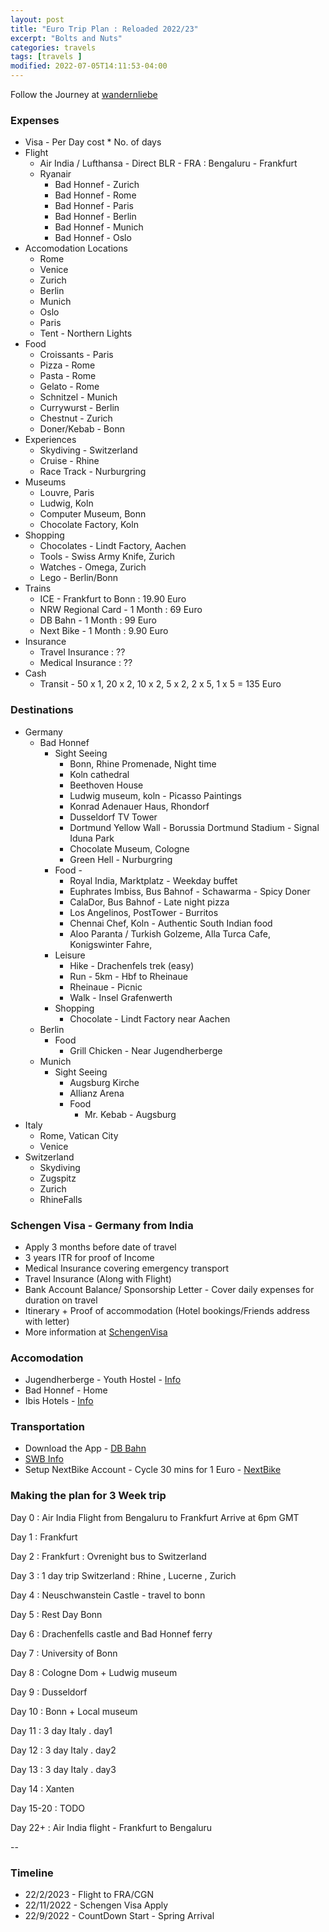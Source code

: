 ```yaml
---
layout: post
title: "Euro Trip Plan : Reloaded 2022/23"
excerpt: "Bolts and Nuts"
categories: travels
tags: [travels ]
modified: 2022-07-05T14:11:53-04:00
---
```


Follow the Journey at [wandernliebe](https://instagram.com/wandernliebe)

### Expenses
* Visa - Per Day cost * No. of days
* Flight
  * Air India / Lufthansa - Direct  BLR - FRA : Bengaluru - Frankfurt
  * Ryanair
    * Bad Honnef - Zurich
    * Bad Honnef - Rome
    * Bad Honnef - Paris
    * Bad Honnef - Berlin
    * Bad Honnef - Munich
    * Bad Honnef - Oslo
* Accomodation Locations
  * Rome
  * Venice
  * Zurich
  * Berlin
  * Munich
  * Oslo
  * Paris
  * Tent - Northern Lights
* Food 
  * Croissants - Paris
  * Pizza - Rome
  * Pasta - Rome
  * Gelato - Rome
  * Schnitzel - Munich
  * Currywurst - Berlin
  * Chestnut - Zurich
  * Doner/Kebab - Bonn
* Experiences
  * Skydiving - Switzerland
  * Cruise - Rhine
  * Race Track - Nurburgring
* Museums
  * Louvre, Paris
  * Ludwig, Koln
  * Computer Museum, Bonn
  * Chocolate Factory, Koln
* Shopping
  * Chocolates - Lindt Factory, Aachen
  * Tools - Swiss Army Knife, Zurich
  * Watches - Omega, Zurich
  * Lego - Berlin/Bonn
* Trains
  * ICE - Frankfurt to Bonn : 19.90 Euro
  * NRW Regional Card - 1 Month : 69 Euro
  * DB Bahn - 1 Month : 99 Euro
  * Next Bike - 1 Month : 9.90 Euro
* Insurance
  * Travel Insurance : ??
  * Medical Insurance : ??
* Cash
  * Transit - 50 x 1, 20 x 2, 10 x 2, 5 x 2, 2 x 5, 1 x 5 = 135 Euro



### Destinations
* Germany
  * Bad Honnef
    * Sight Seeing
      * Bonn, Rhine Promenade, Night time
      * Koln cathedral
      * Beethoven House
      * Ludwig museum, koln - Picasso Paintings
      * Konrad Adenauer Haus, Rhondorf
      * Dusseldorf TV Tower
      * Dortmund Yellow Wall - Borussia Dortmund Stadium - Signal Iduna Park
      * Chocolate Museum, Cologne
      * Green Hell - Nurburgring
    * Food -
      * Royal India, Marktplatz - Weekday buffet
      * Euphrates Imbiss, Bus Bahnof - Schawarma - Spicy Doner
      * CalaDor, Bus Bahnof - Late night pizza
      * Los Angelinos, PostTower - Burritos
      * Chennai Chef, Koln - Authentic South Indian food
      * Aloo Paranta / Turkish Golzeme, Alla Turca Cafe, Konigswinter Fahre,
    * Leisure
      * Hike - Drachenfels trek (easy)
      * Run - 5km - Hbf to Rheinaue
      * Rheinaue - Picnic
      * Walk - Insel Grafenwerth
    * Shopping
      * Chocolate - Lindt Factory near Aachen
  * Berlin
    * Food
      * Grill Chicken - Near Jugendherberge
  * Munich
    * Sight Seeing
      * Augsburg Kirche
      * Allianz Arena
      * Food
        * Mr. Kebab - Augsburg
* Italy
  * Rome, Vatican City
  * Venice
* Switzerland
  * Skydiving
  * Zugspitz
  * Zurich
  * RhineFalls


### Schengen Visa - Germany from India
* Apply 3 months before date of travel
* 3 years ITR for proof of Income
* Medical Insurance covering emergency transport
* Travel Insurance (Along with Flight)
* Bank Account Balance/ Sponsorship Letter - Cover daily expenses for duration on travel
* Itinerary + Proof of accommodation (Hotel bookings/Friends address with letter)
* More information at [SchengenVisa](https://www.schengenvisainfo.com/germany/visa/)

### Accomodation
* Jugendherberge - Youth Hostel - [Info](https://www.jugendherberge.de/en/)
* Bad Honnef - Home
* Ibis Hotels - [Info](https://www.accorhotels.com/gb/hotel-0529-ibis-frankfurt-airport/index.shtml)

### Transportation
* Download the App - [DB Bahn](https://www.bahn.com/en/view/index.shtml)
* [SWB Info](https://www.swb-busundbahn.de/en/english/)
* Setup NextBike Account - Cycle 30 mins for 1 Euro - [NextBike](https://www.nextbike.de/en/bonn/)


### Making the plan for 3 Week trip


Day 0 : Air India Flight from Bengaluru to Frankfurt
Arrive at 6pm GMT

Day 1 : Frankfurt

Day 2 : Frankfurt : Ovrenight bus to Switzerland

Day 3 : 1 day trip Switzerland : Rhine , Lucerne , Zurich

Day 4 : Neuschwanstein Castle - travel to bonn

Day 5 : Rest Day Bonn

Day 6 : Drachenfells castle and Bad Honnef ferry

Day 7 : University of Bonn

Day 8 : Cologne Dom + Ludwig museum

Day 9 : Dusseldorf

Day 10 : Bonn + Local museum

Day 11 : 3 day Italy . day1

Day 12 : 3 day Italy . day2

Day 13 : 3 day Italy . day3

Day 14 : Xanten

Day 15-20 : TODO

Day 22+ : Air India flight - Frankfurt to Bengaluru


--
### Timeline
* 22/2/2023 - Flight to FRA/CGN
* 22/11/2022 - Schengen Visa Apply
* 22/9/2022 - CountDown Start - Spring Arrival
